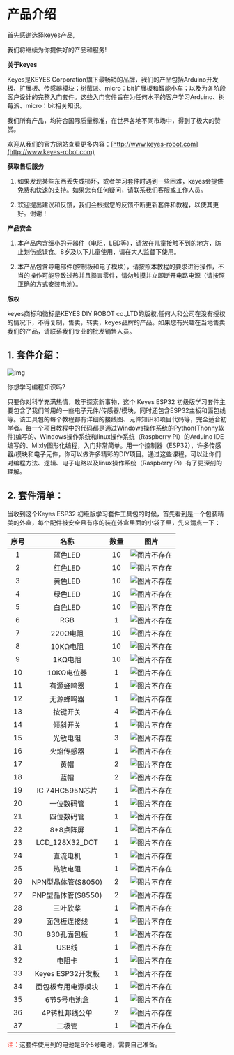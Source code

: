 # 产品介绍

首先感谢选择keyes产品,

我们将继续为你提供好的产品和服务!

**关于keyes**    

Keyes是KEYES Corporation旗下最畅销的品牌，我们的产品包括Arduino开发板、扩展板、传感器模块；树莓派、micro：bit扩展板和智能小车；以及为各阶段客户设计的完整入门套件。这些入门套件旨在为任何水平的客户学习Arduino、树莓派、micro：bit相关知识。

我们所有产品，均符合国际质量标准，在世界各地不同市场中，得到了极大的赞赏。

欢迎从我们的官方网站查看更多内容：[http://www.keyes-robot.com](http://www.keyes-robot.com)


**获取售后服务** 
 
1. 如果发现某些东西丢失或损坏，或者学习套件时遇到一些困难，keyes会提供免费和快速的支持。如果您有任何疑问，请联系我们客服或工作人员。

2. 欢迎提出建议和反馈，我们会根据您的反馈不断更新套件和教程，以使其更好。谢谢！

**产品安全** 

1. 本产品内含细小的元器件（电阻，LED等），请放在儿童接触不到的地方，防止划伤或误食。8岁及以下儿童使用，请在大人监督下使用。

2. 本产品包含导电部件(控制板和电子模块），请按照本教程的要求进行操作，不当的操作可能导致过热并且损害零件，请勿触摸并立即断开电路电源（请按照正确的方式安装电池）。

**版权** 

keyes商标和徽标是KEYES DIY ROBOT co.,LTD的版权,任何人和公司在没有授权的情况下，不得复制，售卖，转卖，keyes品牌的产品。如果您有兴趣在当地售卖我们的产品，请联系我们专业的批发销售人员。

## 1. 套件介绍：

![Img](./media/img-20241105140359.jpg)

你想学习编程知识吗?

只要你对科学充满热情，敢于探索新事物，这个 Keyes ESP32 初级版学习套件主要包含了我们常用的一些电子元件/传感器/模块，同时还包含ESP32主板和面包线等。该工具包的每个教程都有详细的接线图、元件知识和项目代码等，完全适合初学者。每一个项目教程中的代码都是通过Windows操作系统的Python(Thonny软件)编写的、Windows操作系统和linux操作系统（Raspberry Pi）的Arduino IDE编写的、Mixly图形化编程，入门非常简单。用一个控制器（ESP32），许多传感器/模块和电子元件，你可以做许多精彩的DIY项目。通过这些课程，可以让你们对编程方法、逻辑、电子电路以及linux操作系统（Raspberry Pi）有了更深刻的理解。

## 2. 套件清单：

当收到这个Keyes ESP32 初级版学习套件工具包的时候，首先看到是一个包装精美的外盒，每个配件被安全且有序的装在外盒里面的小袋子里，先来清点一下：

| 序号 | 名称 | 数量 | 图片 |
| :--: | :--: | :--: | :--: |
| 1 | 蓝色LED | 10 | ![图片不存在](./media/f6bbd58a5d3ad73cbbb4f9dc6dbebce0.png)|
| 2 | 红色LED | 10 | ![图片不存在](./media/28c28e6163de71f861c1f8f9bf621ee2.png) |
| 3 | 黄色LED | 10 | ![图片不存在](./media/538628fed136c06e104ae01b69774d34.png) |
| 4 | 绿色LED | 10 | ![图片不存在](./media/cede9aadb081f8efbe1aa2884452296f.png) |
|5  |白色LED|10|![图片不存在](./media/8aebcf71e0db1a7f97458ee667b22878.png)|
| 6 | RGB | 1 |![图片不存在](./media/003957a24c8e74516a270a6e185801a2.png) |
| 7 | 220Ω电阻 | 10 | ![图片不存在](./media/83dd3936e779ba45cddf56600115789d.png) |
| 8 | 10KΩ电阻 | 10 | ![图片不存在](./media/c2c666b93f8c92e48a934cc7d9f973f0.png) |
| 9 | 1KΩ电阻 | 10 | ![图片不存在](./media/9b934d4a221b3b257a455c3b3c4228e2.png)|
| 10 | 10KΩ电位器 | 1 |![图片不存在](./media/ac70940b0377ccf514485a998d6720fb.png) |
| 11 | 有源蜂鸣器 | 1 | ![图片不存在](./media/ce52ed607c9bf646c08b31bdcbda32dc.png) |
| 12 | 无源蜂鸣器 | 1 | ![图片不存在](./media/22d5fea09cc7ab9cdcc629c9154ba381.png) |
| 13 | 按键开关 | 4 | ![图片不存在](./media/c14b6e885fd4e7f896660e8f0b17c53b.png) |
| 14 | 倾斜开关 | 1 | ![图片不存在](./media/1f2336f407c46c06a22ea95f6b829889.png) |
| 15 | 光敏电阻 | 3 | ![图片不存在](./media/370c51be584ea949504a2c23b0d2a236.png) |
| 16 | 火焰传感器 | 1 | ![图片不存在](./media/4db4a5c9d0a14d3acd4d83d77512e62c.png) |
| 17 | 黄帽 | 2 | ![图片不存在](./media/5541c805fdda861e206fded757b7273a.png) |
|18|蓝帽|2| ![图片不存在](./media/66ad501e78acc66c6ccb3ee96e755c23.png) |
| 19 | IC 74HC595N芯片 | 1 | ![图片不存在](./media/885e82580c63e5646c5f0f5965d8d22d.png) |
| 20 |一位数码管 | 1 | ![图片不存在](./media/50b0805b23829e01d4e1053b156e8246.png) |
| 21 | 四位数码管 | 1 |![图片不存在](./media/9fdfea69b62531a92309052760130694.png) |
| 22 | 8*8点阵屏 | 1 | ![图片不存在](./media/e5d2b82a75e728b09b97cc15056b0287.png) |
| 23 | LCD_128X32_DOT | 1 |![图片不存在](./media/ee579c30618ac5b406afefca28affaab.png) |
|24|直流电机|1|![图片不存在](./media/dae45d195fded43701882b0f36f21b98.png)|
|25|热敏电阻|1|![图片不存在](./media/88f6759db2cc9c8ca4f1e821d5b0d802.png)|
|26|NPN型晶体管(S8050)|2|![图片不存在](./media/6c3a06627faa0d87dd69cbd361929240.png)|
|27|PNP型晶体管(S8550)|2|![图片不存在](./media/6c3a06627faa0d87dd69cbd361929240.png)|
|28|三叶软桨|1|![图片不存在](./media/1fa137ed145f6d7579d0245284776fbb.png)|
|29|面包板连接线|1|![图片不存在](./media/b146f1221b43b628375e658c8c0bc91f.png)|
|30|830孔面包板|1|![图片不存在](./media/6bea285b04975f047a7cb1ccbbd0ee95.png)|
|31|USB线|1|![图片不存在](./media/c4e6c70864cc39335a240e827d4c2917.png)|
|32|电阻卡|1|![图片不存在](./media/9d05389e19d8128ee7ef0497061782a0.png)|
|33|Keyes ESP32开发板|1|![图片不存在](./media/cc071c5ea1219f92ddb7f3a893380c08.png)|
|34|面包板专用电源模块|1|![图片不存在](./media/c562656c96657983e724daed7c8d6202.png)|
|35|6节5号电池盒|1|![图片不存在](./media/617850e058dba425262b7acbf11ee141.png)|
|36|4P转杜邦线公单|2|![图片不存在](./media/4191d5454859076aa2a6c069185be177.png)|
|37|二极管|1|![图片不存在](./media/e6fc7ef2600a1bc1fe16301855b52f84.png)|

<span style="color: rgb(255, 76, 65);">注：</span>这套件使用到的电池是6个5号电池，需要自己准备。




